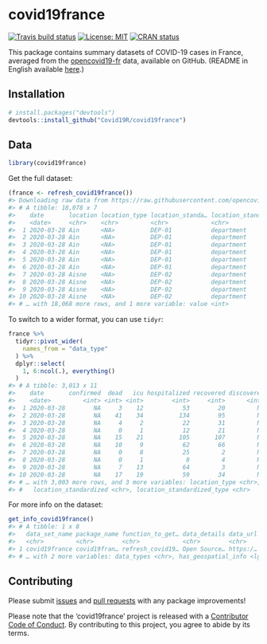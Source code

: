 
# covid19france

<!-- badges: start -->

[![Travis build
status](https://travis-ci.org/Covid19R/covid19france.svg?branch=master)](https://travis-ci.org/Covid19R/covid19france)
[![License:
MIT](https://img.shields.io/badge/License-MIT-blue.svg)](https://opensource.org/licenses/MIT)
[![CRAN
status](https://www.r-pkg.org/badges/version/covid19france)](https://CRAN.R-project.org/package=covid19france)
<!-- badges: end -->

This package contains summary datasets of COVID-19 cases in France,
averaged from the
[opencovid19-fr](https://github.com/opencovid19-fr/data) data, available
on GitHub. (README in English available
[here](https://github.com/opencovid19-fr/data/blob/master/README.en.md).)

## Installation

``` r
# install.packages("devtools")
devtools::install_github("Covid19R/covid19france")
```

## Data

``` r
library(covid19france)
```

Get the full dataset:

``` r
(france <- refresh_covid19france())
#> Downloading raw data from https://raw.githubusercontent.com/opencovid19-fr/data/master/dist/chiffres-cles.csv.
#> # A tibble: 18,078 x 7
#>    date       location location_type location_standa… location_standa… data_type
#>    <date>     <chr>    <chr>         <chr>            <chr>            <chr>    
#>  1 2020-03-28 Ain      <NA>          DEP-01           department       confirmed
#>  2 2020-03-28 Ain      <NA>          DEP-01           department       dead     
#>  3 2020-03-28 Ain      <NA>          DEP-01           department       icu      
#>  4 2020-03-28 Ain      <NA>          DEP-01           department       hospital…
#>  5 2020-03-28 Ain      <NA>          DEP-01           department       recovered
#>  6 2020-03-28 Ain      <NA>          DEP-01           department       discover…
#>  7 2020-03-28 Aisne    <NA>          DEP-02           department       confirmed
#>  8 2020-03-28 Aisne    <NA>          DEP-02           department       dead     
#>  9 2020-03-28 Aisne    <NA>          DEP-02           department       icu      
#> 10 2020-03-28 Aisne    <NA>          DEP-02           department       hospital…
#> # … with 18,068 more rows, and 1 more variable: value <int>
```

To switch to a wider format, you can use `tidyr`:

``` r
france %>% 
  tidyr::pivot_wider(
    names_from = "data_type"
  ) %>% 
  dplyr::select(
    1, 6:ncol(.), everything()
  )
#> # A tibble: 3,013 x 11
#>    date       confirmed  dead   icu hospitalized recovered discovered location
#>    <date>         <int> <int> <int>        <int>     <int>      <int> <chr>   
#>  1 2020-03-28        NA     3    12           53        20         NA Ain     
#>  2 2020-03-28        NA    41    34          134        95         NA Aisne   
#>  3 2020-03-28        NA     4     2           22        31         NA Allier  
#>  4 2020-03-28        NA     0     1           12        21         NA Alpes-d…
#>  5 2020-03-28        NA    15    21          105       107         NA Alpes-M…
#>  6 2020-03-28        NA    10     9           62        66         NA Ardèche 
#>  7 2020-03-28        NA     0     8           25         2         NA Ardennes
#>  8 2020-03-28        NA     0     1            8         4         NA Ariège  
#>  9 2020-03-28        NA     7    13           64         3         NA Aube    
#> 10 2020-03-28        NA    17    19           59        34         NA Aude    
#> # … with 3,003 more rows, and 3 more variables: location_type <chr>,
#> #   location_standardized <chr>, location_standardized_type <chr>
```

For more info on the dataset:

``` r
get_info_covid19france()
#> # A tibble: 1 x 8
#>   data_set_name package_name function_to_get… data_details data_url license_url
#>   <chr>         <chr>        <chr>            <chr>        <chr>    <chr>      
#> 1 covid19france covid19fran… refresh_covid19… Open Source… https:/… https://gi…
#> # … with 2 more variables: data_types <chr>, has_geospatial_info <lgl>
```

## Contributing

Please submit [issues](https://github.com/Covid19R/covid19france/issues)
and [pull requests](https://github.com/Covid19R/covid19france/pulls)
with any package improvements\!

Please note that the ‘covid19france’ project is released with a
[Contributor Code of Conduct](CODE_OF_CONDUCT.md). By contributing to
this project, you agree to abide by its terms.
